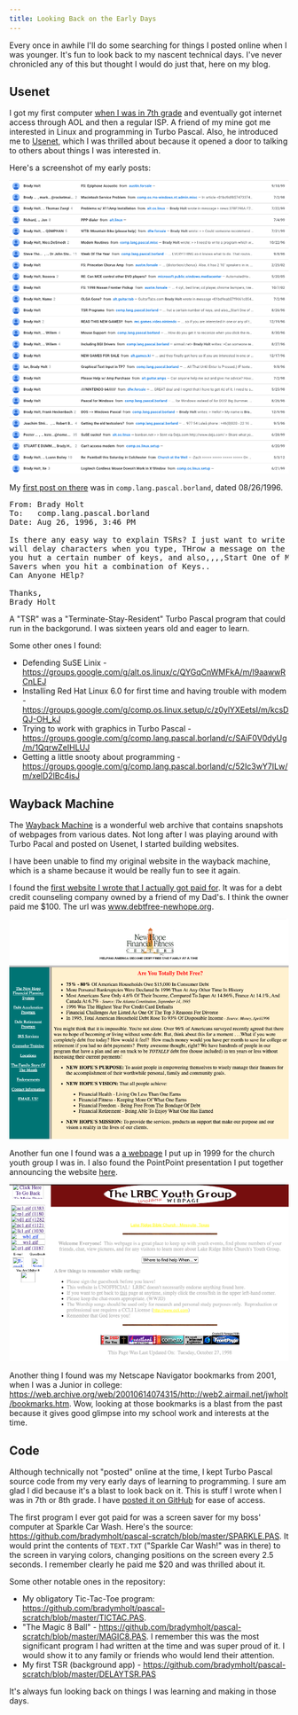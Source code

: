 ```yaml
---
title: Looking Back on the Early Days
---
```


Every once in awhile I'll do some searching for things I posted online when I was younger.  It's fun to look back to my nascent technical days.  I've never chronicled any of this but thought I would do just that, here on my blog.

## Usenet

I got my first computer [when I was in 7th grade](https://www.geekytidbits.com/how-i-got-geeky-part-2/) and eventually got internet access through AOL and then a regular ISP.  A friend of my mine got me interested in Linux and programming in Turbo Pascal.  Also, he introduced me to [Usenet](https://en.wikipedia.org/wiki/Usenet), which I was thrilled about because it opened a door to talking to others about things I was interested in.

Here's a screenshot of my early posts:

![Usenet History](usenet-history.png)

My [first post on there](https://groups.google.com/g/comp.lang.pascal.borland/c/K8_jcecoBrk/m/yMfG1hs9P_QJ) was in `comp.lang.pascal.borland`, dated 08/26/1996.

<pre>
From: Brady Holt
To:   comp.lang.pascal.borland
Date: Aug 26, 1996, 3:46 PM

Is there any easy way to explain TSRs? I just want to write a TSR that
will delay characters when you type, THrow a message on the screen when
you hut a certain number of keys, and also,,,,Start One of My Screen
Savers when you hit a combination of Keys..
Can Anyone HElp?

Thanks,
Brady Holt
</pre>

A "TSR" was a "Terminate-Stay-Resident" Turbo Pascal program that could run in the backgorund. I was sixteen years old and eager to learn.

Some other ones I found:

- Defending SuSE Linix - https://groups.google.com/g/alt.os.linux/c/QYGqCnWMFkA/m/I9aawwRCnLEJ
- Installing Red Hat Linux 6.0 for first time and having trouble with modem - https://groups.google.com/g/comp.os.linux.setup/c/z0ylYXEetsI/m/kcsDQJ-OH_kJ
- Trying to work with graphics in Turbo Pascal - https://groups.google.com/g/comp.lang.pascal.borland/c/SAiF0V0dyUg/m/1QqrwZeIHLUJ
- Getting a little snooty about programming - https://groups.google.com/g/comp.lang.pascal.borland/c/52Ic3wY7ILw/m/xelD2lBc4isJ

## Wayback Machine

The [Wayback Machine](https://archive.org/web/) is a wonderful web archive that contains snapshots of webpages from various dates.  Not long after I was playing around with Turbo Pacal and posted on Usenet, I started building websites.

I have been unable to find my original website in the wayback machine, which is a shame because it would be really fun to see it again.

I found the [first website I wrote that I actually got paid for](https://web.archive.org/web/20010515223221/http://www.debtfree-newhope.org/).  It was for a debt credit counseling company owned by a friend of my Dad's.  I think the owner paid me $100.  The url was www.debtfree-newhope.org.

![New Hope Finanical Fitness Centers Webpage from 2000](./wayback-machine-new-hope.png)

Another fun one I found was a [a webpage](https://web.archive.org/web/19991013235857/http://come.to/lrbc) I put up in 1999 for the church youth group I was in.  I also found the PointPoint presentation I put together announcing the website [here](https://drive.google.com/file/d/0B0QcY8zkcJPvOUg2S2NxNGNYRlE/view?usp=sharing).

![Lake Ridge Bible Church Youth Group Webpage from 1999](./wayback-machine-lrbc.png)

Another thing I found was my Netscape Navigator bookmarks from 2001, when I was a Junior in college: https://web.archive.org/web/20010614074315/http://web2.airmail.net/jwholt/bookmarks.htm.  Wow, looking at those bookmarks is a blast from the past because it gives good glimpse into my school work and interests at the time.

## Code

Although technically not "posted" online at the time, I kept Turbo Pascal source code from my very early days of learning to programming.  I sure am glad I did because it's a blast to look back on it.  This is stuff I wrote when I was in 7th or 8th grade.  I have [posted it on GitHub](https://github.com/bradymholt/pascal-scratch) for ease of access.

The first program I ever got paid for was a screen saver for my boss' computer at Sparkle Car Wash.  Here's the source: https://github.com/bradymholt/pascal-scratch/blob/master/SPARKLE.PAS.  It would print the contents of `TEXT.TXT` ("Sparkle Car Wash!" was in there) to the screen in varying colors, changing positions on the screen every 2.5 seconds.  I remember clearly he paid me $20 and was thrilled about it.

Some other notable ones in the repository:

- My obligatory Tic-Tac-Toe program: https://github.com/bradymholt/pascal-scratch/blob/master/TICTAC.PAS.
- "The Magic 8 Ball" - https://github.com/bradymholt/pascal-scratch/blob/master/MAGIC8.PAS.  I remember this was the most significant program I had written at the time and was super proud of it.  I would show it to any family or friends who would lend their attention.
- My first TSR (background app) - https://github.com/bradymholt/pascal-scratch/blob/master/DELAYTSR.PAS

It's always fun looking back on things I was learning and making in those days.
